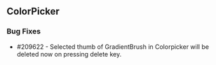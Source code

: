 ## ColorPicker

### Bug Fixes

* \#209622 - Selected thumb of GradientBrush in Colorpicker will be deleted now on pressing delete key.